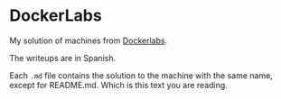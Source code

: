 # DockerLabs
My solution of machines from [Dockerlabs](https://dockerlabs.es/).

The writeups are in Spanish. 

Each `.md` file contains the solution to the machine with the same name, except for README.md. Which is this text you are reading.

